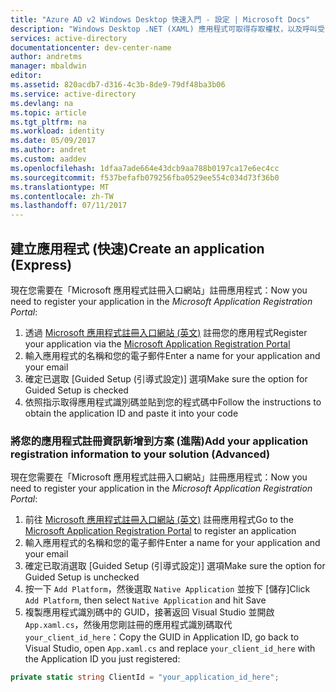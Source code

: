 ```yaml
---
title: "Azure AD v2 Windows Desktop 快速入門 - 設定 | Microsoft Docs"
description: "Windows Desktop .NET (XAML) 應用程式可取得存取權杖，以及呼叫受 Azure Active Directory v2 端點保護之 API 的方法。 | Microsoft Azure | Microsoft Azure"
services: active-directory
documentationcenter: dev-center-name
author: andretms
manager: mbaldwin
editor: 
ms.assetid: 820acdb7-d316-4c3b-8de9-79df48ba3b06
ms.service: active-directory
ms.devlang: na
ms.topic: article
ms.tgt_pltfrm: na
ms.workload: identity
ms.date: 05/09/2017
ms.author: andret
ms.custom: aaddev
ms.openlocfilehash: 1dfaa7ade664e43dcb9aa788b0197ca17e6ec4cc
ms.sourcegitcommit: f537befafb079256fba0529ee554c034d73f36b0
ms.translationtype: MT
ms.contentlocale: zh-TW
ms.lasthandoff: 07/11/2017
---
```

## <a name="create-an-application-express"></a><span data-ttu-id="e0306-104">建立應用程式 (快速)</span><span class="sxs-lookup"><span data-stu-id="e0306-104">Create an application (Express)</span></span>
<span data-ttu-id="e0306-105">現在您需要在「Microsoft 應用程式註冊入口網站」註冊應用程式：</span><span class="sxs-lookup"><span data-stu-id="e0306-105">Now you need to register your application in the *Microsoft Application Registration Portal*:</span></span>
1. <span data-ttu-id="e0306-106">透過 [Microsoft 應用程式註冊入口網站 (英文)](https://apps.dev.microsoft.com/portal/register-app?appType=mobileAndDesktopApp&appTech=windowsDesktop&step=configure) 註冊您的應用程式</span><span class="sxs-lookup"><span data-stu-id="e0306-106">Register your application via the [Microsoft Application Registration Portal](https://apps.dev.microsoft.com/portal/register-app?appType=mobileAndDesktopApp&appTech=windowsDesktop&step=configure)</span></span>
2.  <span data-ttu-id="e0306-107">輸入應用程式的名稱和您的電子郵件</span><span class="sxs-lookup"><span data-stu-id="e0306-107">Enter a name for your application and your email</span></span>
3.  <span data-ttu-id="e0306-108">確定已選取 [Guided Setup (引導式設定)] 選項</span><span class="sxs-lookup"><span data-stu-id="e0306-108">Make sure the option for Guided Setup is checked</span></span>
4.  <span data-ttu-id="e0306-109">依照指示取得應用程式識別碼並貼到您的程式碼中</span><span class="sxs-lookup"><span data-stu-id="e0306-109">Follow the instructions to obtain the application ID and paste it into your code</span></span>

### <a name="add-your-application-registration-information-to-your-solution-advanced"></a><span data-ttu-id="e0306-110">將您的應用程式註冊資訊新增到方案 (進階)</span><span class="sxs-lookup"><span data-stu-id="e0306-110">Add your application registration information to your solution (Advanced)</span></span>
<span data-ttu-id="e0306-111">現在您需要在「Microsoft 應用程式註冊入口網站」註冊應用程式：</span><span class="sxs-lookup"><span data-stu-id="e0306-111">Now you need to register your application in the *Microsoft Application Registration Portal*:</span></span>
1. <span data-ttu-id="e0306-112">前往 [Microsoft 應用程式註冊入口網站 (英文)](https://apps.dev.microsoft.com/portal/register-app) 註冊應用程式</span><span class="sxs-lookup"><span data-stu-id="e0306-112">Go to the [Microsoft Application Registration Portal](https://apps.dev.microsoft.com/portal/register-app) to register an application</span></span>
2. <span data-ttu-id="e0306-113">輸入應用程式的名稱和您的電子郵件</span><span class="sxs-lookup"><span data-stu-id="e0306-113">Enter a name for your application and your email</span></span> 
3. <span data-ttu-id="e0306-114">確定已取消選取 [Guided Setup (引導式設定)] 選項</span><span class="sxs-lookup"><span data-stu-id="e0306-114">Make sure the option for Guided Setup is unchecked</span></span>
4. <span data-ttu-id="e0306-115">按一下 `Add Platform`，然後選取 `Native Application` 並按下 [儲存]</span><span class="sxs-lookup"><span data-stu-id="e0306-115">Click `Add Platform`, then select `Native Application` and hit Save</span></span>
5. <span data-ttu-id="e0306-116">複製應用程式識別碼中的 GUID，接著返回 Visual Studio 並開啟 `App.xaml.cs`，然後用您剛註冊的應用程式識別碼取代 `your_client_id_here`：</span><span class="sxs-lookup"><span data-stu-id="e0306-116">Copy the GUID in Application ID, go back to Visual Studio, open `App.xaml.cs` and replace `your_client_id_here` with the Application ID you just registered:</span></span>

```csharp
private static string ClientId = "your_application_id_here";
```
